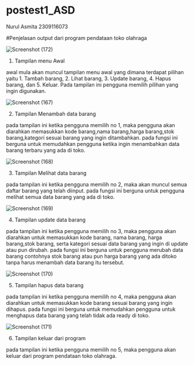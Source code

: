 # postest1_ASD
Nurul Asmita
2309116073

#Penjelasan output dari program pendataan toko olahraga

![Screenshot (172)](https://github.com/nurulasmita77/postest1_ASD/assets/144861672/d44cda38-0d95-4832-a3ce-2e92ad76d6d0)

1. Tampilan menu Awal
   
awal mula akan muncul tampilan menu awal yang dimana terdapat pilihan yaitu 1. Tambah barang, 2. Lihat barang, 3. Update barang, 4. Hapus barang, dan 5. Keluar. Pada tampilan ini pengguna memilih pilihan yang ingin digunakan.

![Screenshot (167)](https://github.com/nurulasmita77/postest1_ASD/assets/144861672/b63016ef-79d6-4ed5-831f-c940dc30e2da)

2. Tampilan Menambah data barang
   
pada tampilan ini ketika pengguna memilih no 1, maka pengguna akan diarahkan memasukkan kode barang,nama barang,harga barang,stok barang,kategori sesuai barang yang ingin ditambahkan. pada fungsi ini berguna untuk memudahkan pengguna ketika ingin menambahkan data barang terbaru yang ada di toko.

![Screenshot (168)](https://github.com/nurulasmita77/postest1_ASD/assets/144861672/7b59ebd6-5a38-418f-b15f-66e5c6612b16)

3. Tampilan Melihat data barang
   
pada tampilan ini ketika pengguna memilih no 2, maka akan muncul semua daftar barang yang telah diinput. pada fungsi ini berguna untuk pengguna melihat semua data barang yang ada di toko.

![Screenshot (169)](https://github.com/nurulasmita77/postest1_ASD/assets/144861672/ed33041f-1e55-41d7-a1fb-124924b3f0b4)

4. Tampilan update data barang
   
pada tampilan ini ketika pengguna memilih no 3, maka pengguna akan diarahkan untuk memasukkan kode barang, nama barang, harga barang,stok barang, serta kategori sesuai data barang yang ingin di update atau pun dirubah. pada fungsi ini berguna untuk pengguna merubah data barang contohnya stok barang atau pun harga barang yang ada ditoko tanpa harus menambah data barang itu tersebut.

![Screenshot (170)](https://github.com/nurulasmita77/postest1_ASD/assets/144861672/980ea13d-3d4d-4f40-bf76-590dca5ddfaf)

5. Tampilan hapus data barang

pada tampilan ini ketika pengguna memilih no 4, maka pengguna akan diarahkan untuk memasukkan kode barang sesuai barang yang ingin dihapus. pada fungsi ini berguna untuk memudahkan pengguna untuk menghapus data barang yang telah tidak ada ready di toko.

![Screenshot (171)](https://github.com/nurulasmita77/postest1_ASD/assets/144861672/6d74f6b2-091e-4116-856b-e4c265ca5dd1)

6. Tampilan keluar dari program

pada tampilan ini ketika pengguna memilih no 5, maka pengguna akan keluar dari program pendataan toko olahraga.







